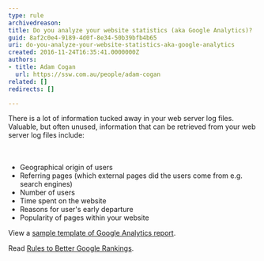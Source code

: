 ```yaml
---
type: rule
archivedreason: 
title: Do you analyze your website statistics (aka Google Analytics)?
guid: 8af2c0e4-9189-4d0f-8e34-50b39bfb4b65
uri: do-you-analyze-your-website-statistics-aka-google-analytics
created: 2016-11-24T16:35:41.0000000Z
authors:
- title: Adam Cogan
  url: https://ssw.com.au/people/adam-cogan
related: []
redirects: []

---
```



There is a lot of information tucked away in your web server log files. Valuable, but often unused, information that can be retrieved from your web server log files include&#58;​<br>
<br><excerpt class='endintro'></excerpt><br>
<ul><li>​​Geographical origin of users<br></li><li>Referring pages (which external pages did the users come from e.g. search engines)</li><li>Number of users</li><li>Time spent on the website</li><li>Reasons for user's early departure</li><li>Popularity of pages within your website<br></li></ul><p>View a&#160;<a href="https&#58;//www.ssw.com.au/ssw/Standards/templates/sswgooglereporttemplate.aspx">sample template of Google Analytics report</a>.<br></p><p>Read&#160;<a href="https&#58;//www.ssw.com.au/SSW/Standards/Rules/RulesToBetterGoogleRankings.aspxhttps&#58;//rules.ssw.com.au/rules-to-better-google-rankings">Rules to Better Google Rankings</a>​.​<br></p>



